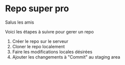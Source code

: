 # Repo super pro

Salus les amis

Voici les étapes à suivre pour gerer un repo

1. Créer le repo sur le serveur
1. Cloner le repo localement
1. Faire les modifications locales désirées
1. Ajouter les changements à "Commit" au staging area